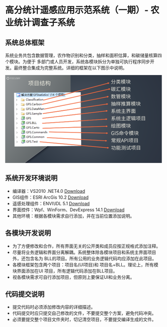 # 高分统计遥感应用示范系统（一期）- 农业统计调查子系统

## 系统总体框架

系统业务共包含数据管理，农作物识别和分类，抽样和面积估算，和碳储量核算四个模块。为便于
多部门或人员开发，系统各模块拆分为单独可执行程序同步开发。最终整合集成为完整系统。详细的框架在以下图示中说明。

![](/doc/framework.png)

## 系统开发环境说明

* 编译器：VS2010 .NET4.0 [Download](http://pan.baidu.com/s/1kVqUfAn)
* GIS组件：ESRI ArcGis 10.2 [Download](http://pan.baidu.com/s/1kUO3WH5)
* 遥感处理组件：ENVI\IDL 5.1 [Download](http://pan.baidu.com/s/1gf3n8QZ)
* 界面控件：Wpf、WinForm、DevExpress 14.1 [Download](http://pan.baidu.com/s/1ge4ZoMv)
* 其他环境：根据各模块需求自行添加，并在当前位置添加说明。

## 各模块开发说明

* 为了方便修改和合作，所有界面无关的公开类和成员应按正规格式添加注释。
* 尽量将业务逻辑和界面分离解耦。系统整体除各模块项目和系统主界面项目外，还包含名为 BLL的项目。所有公用的业务逻辑代码均应添加在此项目。
* 各模块框架包含两个项目：项目名(UI项目)和 项目名+BLL。理论上，所有模块界面添加在UI 项目，所有逻辑代码添加在BLL项目。
* 视各模块需求可自行添加项目，但原则上要保证UI和业务分离。

## 代码提交说明

* 提交代码时必须添加修改内容的详细描述。
* 代码提交时应只提交自己修改的文件，不要提交整个方案，避免代码冲突。
* 必须要提交整个项目文件夹时，切记清空项目，不要提交编译生成的文件。

